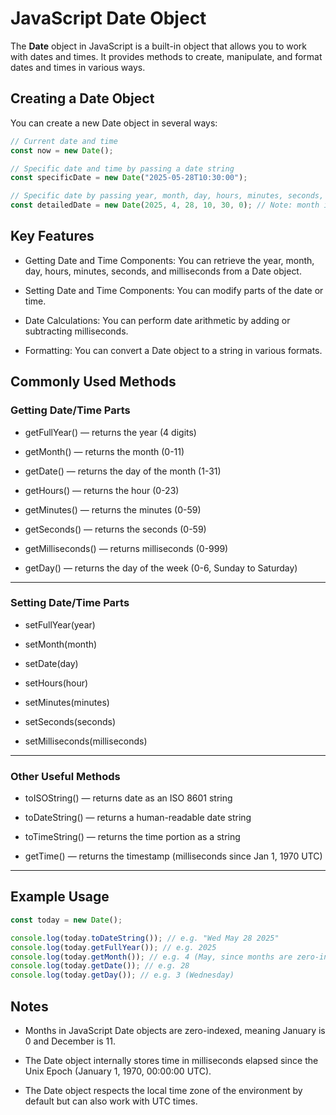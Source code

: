 # JavaScript Date Object

The **Date** object in JavaScript is a built-in object that allows you to work with dates and times. It provides methods to create, manipulate, and format dates and times in various ways.

## Creating a Date Object

You can create a new Date object in several ways:

```js
// Current date and time
const now = new Date();

// Specific date and time by passing a date string
const specificDate = new Date("2025-05-28T10:30:00");

// Specific date by passing year, month, day, hours, minutes, seconds, milliseconds
const detailedDate = new Date(2025, 4, 28, 10, 30, 0); // Note: month is 0-based (0 = January, 4 = May)
```

## Key Features

- Getting Date and Time Components: You can retrieve the year, month, day, hours, minutes, seconds, and milliseconds from a Date object.

- Setting Date and Time Components: You can modify parts of the date or time.

- Date Calculations: You can perform date arithmetic by adding or subtracting milliseconds.

- Formatting: You can convert a Date object to a string in various formats.

## Commonly Used Methods

### Getting Date/Time Parts

- getFullYear() — returns the year (4 digits)

- getMonth() — returns the month (0-11)

- getDate() — returns the day of the month (1-31)

- getHours() — returns the hour (0-23)

- getMinutes() — returns the minutes (0-59)

- getSeconds() — returns the seconds (0-59)

- getMilliseconds() — returns milliseconds (0-999)

- getDay() — returns the day of the week (0-6, Sunday to Saturday)

---

### Setting Date/Time Parts

- setFullYear(year)

- setMonth(month)

- setDate(day)

- setHours(hour)

- setMinutes(minutes)

- setSeconds(seconds)

- setMilliseconds(milliseconds)

---

### Other Useful Methods

- toISOString() — returns date as an ISO 8601 string

- toDateString() — returns a human-readable date string

- toTimeString() — returns the time portion as a string

- getTime() — returns the timestamp (milliseconds since Jan 1, 1970 UTC)

---

## Example Usage

```js
const today = new Date();

console.log(today.toDateString()); // e.g. "Wed May 28 2025"
console.log(today.getFullYear()); // e.g. 2025
console.log(today.getMonth()); // e.g. 4 (May, since months are zero-indexed)
console.log(today.getDate()); // e.g. 28
console.log(today.getDay()); // e.g. 3 (Wednesday)
```

## Notes

- Months in JavaScript Date objects are zero-indexed, meaning January is 0 and December is 11.

- The Date object internally stores time in milliseconds elapsed since the Unix Epoch (January 1, 1970, 00:00:00 UTC).

- The Date object respects the local time zone of the environment by default but can also work with UTC times.

